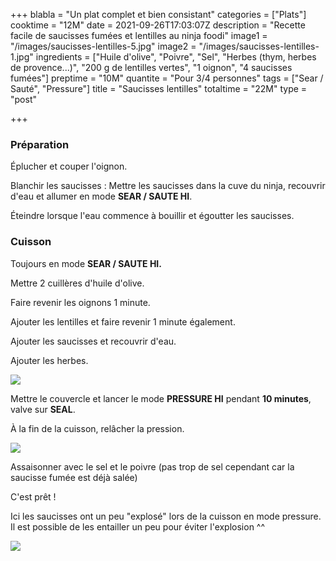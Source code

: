 +++
blabla = "Un plat complet et bien consistant"
categories = ["Plats"]
cooktime = "12M"
date = 2021-09-26T17:03:07Z
description = "Recette facile de saucisses fumées et lentilles au ninja foodi"
image1 = "/images/saucisses-lentilles-5.jpg"
image2 = "/images/saucisses-lentilles-1.jpg"
ingredients = ["Huile d'olive", "Poivre", "Sel", "Herbes (thym, herbes de provence...)", "200 g de lentilles vertes", "1 oignon", "4 saucisses fumées"]
preptime = "10M"
quantite = "Pour 3/4 personnes"
tags = ["Sear / Sauté", "Pressure"]
title = "Saucisses lentilles"
totaltime = "22M"
type = "post"

+++
### Préparation

Éplucher et couper l'oignon.

Blanchir les saucisses : Mettre les saucisses dans la cuve du ninja, recouvrir d'eau et allumer en mode **SEAR / SAUTE HI**.

Éteindre lorsque l'eau commence à bouillir et égoutter les saucisses.

### Cuisson

Toujours en mode **SEAR / SAUTE HI.**

Mettre 2 cuillères d'huile d'olive.

Faire revenir les oignons 1 minute.

Ajouter les lentilles et faire revenir 1 minute également.

Ajouter les saucisses et recouvrir d'eau.

Ajouter les herbes.

![](/images/saucisses-lentilles-3.jpg)

Mettre le couvercle et lancer le mode **PRESSURE HI** pendant **10 minutes**, valve sur **SEAL**.

À la fin de la cuisson, relâcher la pression.

![](/images/saucisses-lentilles-4.jpg)

Assaisonner avec le sel et le poivre (pas trop de sel cependant car la saucisse fumée est déjà salée)

C'est prêt !

Ici les saucisses ont un peu "explosé" lors de la cuisson en mode pressure. Il est possible de les entailler un peu pour éviter l'explosion ^^

![](/images/saucisses-lentilles-5.jpg)